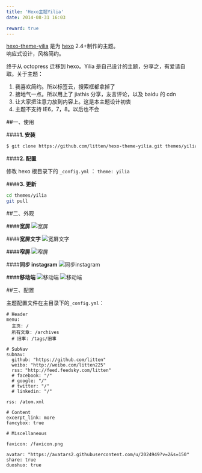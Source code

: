 ```yaml
---
title: 'Hexo主题Yilia'
date: 2014-08-31 16:03

reward: true
---
```


[hexo-theme-yilia](https://github.com/litten/hexo-theme-yilia) 是为 [hexo](https://github.com/tommy351/hexo) 2.4+制作的主题。  
响应式设计，风格简约。

终于从 octopress 迁移到 hexo。Yilia 是自己设计的主题，分享之，有爱请自取。关于主题：

1. 我喜欢简约。所以标签云，搜索框都拿掉了
2. 接地气一点。所以用上了 jiathis 分享，友言评论，以及 baidu 的 cdn
3. 让大家把注意力放到内容上。这是本主题设计初衷
4. 主题不支持 IE6，7，8。以后也不会

<!-- more -->

##一、使用

####**1. 安装**

```bash
$ git clone https://github.com/litten/hexo-theme-yilia.git themes/yilia
```

####**2. 配置**

修改 hexo 根目录下的 `_config.yml` ： `theme: yilia`

####**3. 更新**

```bash
cd themes/yilia
git pull
```

##二、外观

####**宽屏**
![宽屏](http://littendomo.sinaapp.com/yilia/yilia-pc1.png)

####**宽屏文字**
![宽屏文字](http://littendomo.sinaapp.com/yilia/yilia-pc2.png)

####**窄屏**
![窄屏](http://littendomo.sinaapp.com/yilia/yilia-pc3.png)

####**同步 instagram**
![同步instagram](http://littendomo.sinaapp.com/yilia/yilia-pc4.png)

####**移动端**
![移动端](http://littendomo.sinaapp.com/yilia/yilia-mobile.png)
![移动端](http://littendomo.sinaapp.com/yilia/yilia-mobile2.png)

##三、配置

主题配置文件在主目录下的`_config.yml`：

```
# Header
menu:
  主页: /
  所有文章: /archives
  # 旧事: /tags/旧事

# SubNav
subnav:
  github: "https://github.com/litten"
  weibo: "http://weibo.com/litten225"
  rss: "http://feed.feedsky.com/litten"
  # facebook: "/"
  # google: "/"
  # twitter: "/"
  # linkedin: "/"

rss: /atom.xml

# Content
excerpt_link: more
fancybox: true

# Miscellaneous

favicon: /favicon.png

avatar: "https://avatars2.githubusercontent.com/u/2024949?v=2&s=150"
share: true
duoshuo: true
```
